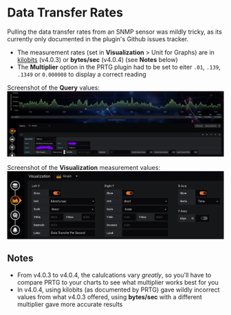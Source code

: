 # Data Transfer Rates
Pulling the data transfer rates from an SNMP sensor was mildly tricky, as its currently only documented in the plugin's Github issues tracker.

- The measurement rates (set in **Visualization** > Unit for Graphs) are in [kilobits](https://kb.paessler.com/en/topic/75876-bandwidth-unit-and-measurement) (v4.0.3) or **bytes/sec** (v4.0.4) (see **Notes** below)
- The **Multiplier** option in the PRTG plugin had to be set to eiter `.01`, `.139`, `.1349` or `0.000008` to display a correct reading

Screenshot of the **Query** values:
![Transfer Rate](img/transfer-rate.png)

Screenshot of the **Visualization** measurement values:
![Measurement Values](img/visualization-measurement.png)


## Notes
- From v4.0.3 to v4.0.4, the calulcations vary *greatly*, so you'll have to compare PRTG to your charts to see what multiplier works best for you
- In v4.0.4, using kilobits (as documented by PRTG) gave wildly incorrect values from what v4.0.3 offered, using **bytes/sec** with a different multiplier gave more accurate results
